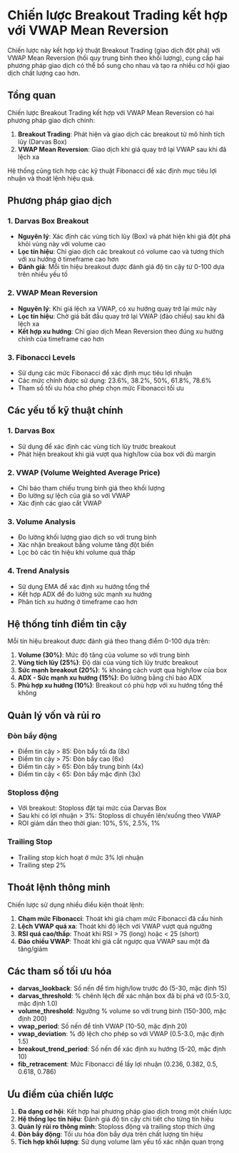 # Chiến lược Breakout Trading kết hợp với VWAP Mean Reversion

Chiến lược này kết hợp kỹ thuật Breakout Trading (giao dịch đột phá) với VWAP Mean Reversion (hồi quy trung bình theo khối lượng), cung cấp hai phương pháp giao dịch có thể bổ sung cho nhau và tạo ra nhiều cơ hội giao dịch chất lượng cao hơn.

## Tổng quan

Chiến lược Breakout Trading kết hợp với VWAP Mean Reversion có hai phương pháp giao dịch chính:

1. **Breakout Trading**: Phát hiện và giao dịch các breakout từ mô hình tích lũy (Darvas Box)
2. **VWAP Mean Reversion**: Giao dịch khi giá quay trở lại VWAP sau khi đã lệch xa

Hệ thống cũng tích hợp các kỹ thuật Fibonacci để xác định mục tiêu lợi nhuận và thoát lệnh hiệu quả.

## Phương pháp giao dịch

### 1. Darvas Box Breakout

- **Nguyên lý**: Xác định các vùng tích lũy (Box) và phát hiện khi giá đột phá khỏi vùng này với volume cao
- **Lọc tín hiệu**: Chỉ giao dịch các breakout có volume cao và tương thích với xu hướng ở timeframe cao hơn
- **Đánh giá**: Mỗi tín hiệu breakout được đánh giá độ tin cậy từ 0-100 dựa trên nhiều yếu tố

### 2. VWAP Mean Reversion

- **Nguyên lý**: Khi giá lệch xa VWAP, có xu hướng quay trở lại mức này
- **Lọc tín hiệu**: Chờ giá bắt đầu quay trở lại VWAP (đảo chiều) sau khi đã lệch xa
- **Kết hợp xu hướng**: Chỉ giao dịch Mean Reversion theo đúng xu hướng chính của timeframe cao hơn

### 3. Fibonacci Levels

- Sử dụng các mức Fibonacci để xác định mục tiêu lợi nhuận
- Các mức chính được sử dụng: 23.6%, 38.2%, 50%, 61.8%, 78.6%
- Tham số tối ưu hóa cho phép chọn mức Fibonacci tối ưu

## Các yếu tố kỹ thuật chính

### 1. Darvas Box
- Sử dụng để xác định các vùng tích lũy trước breakout
- Phát hiện breakout khi giá vượt qua high/low của box với đủ margin

### 2. VWAP (Volume Weighted Average Price)
- Chỉ báo tham chiếu trung bình giá theo khối lượng
- Đo lường sự lệch của giá so với VWAP
- Xác định các giao cắt VWAP

### 3. Volume Analysis
- Đo lường khối lượng giao dịch so với trung bình
- Xác nhận breakout bằng volume tăng đột biến
- Lọc bỏ các tín hiệu khi volume quá thấp

### 4. Trend Analysis
- Sử dụng EMA để xác định xu hướng tổng thể
- Kết hợp ADX để đo lường sức mạnh xu hướng
- Phân tích xu hướng ở timeframe cao hơn

## Hệ thống tính điểm tin cậy

Mỗi tín hiệu breakout được đánh giá theo thang điểm 0-100 dựa trên:

1. **Volume (30%)**: Mức độ tăng của volume so với trung bình
2. **Vùng tích lũy (25%)**: Độ dài của vùng tích lũy trước breakout
3. **Sức mạnh breakout (20%)**: % khoảng cách vượt qua high/low của box
4. **ADX - Sức mạnh xu hướng (15%)**: Đo lường bằng chỉ báo ADX
5. **Phù hợp xu hướng (10%)**: Breakout có phù hợp với xu hướng tổng thể không

## Quản lý vốn và rủi ro

### Đòn bẩy động
- Điểm tin cậy > 85: Đòn bẩy tối đa (8x)
- Điểm tin cậy > 75: Đòn bẩy cao (6x)
- Điểm tin cậy > 65: Đòn bẩy trung bình (4x)
- Điểm tin cậy < 65: Đòn bẩy mặc định (3x)

### Stoploss động
- Với breakout: Stoploss đặt tại mức của Darvas Box
- Sau khi có lợi nhuận > 3%: Stoploss di chuyển lên/xuống theo VWAP
- ROI giảm dần theo thời gian: 10%, 5%, 2.5%, 1%

### Trailing Stop
- Trailing stop kích hoạt ở mức 3% lợi nhuận
- Trailing step 2%

## Thoát lệnh thông minh

Chiến lược sử dụng nhiều điều kiện thoát lệnh:

1. **Chạm mức Fibonacci**: Thoát khi giá chạm mức Fibonacci đã cấu hình
2. **Lệch VWAP quá xa**: Thoát khi độ lệch với VWAP vượt quá ngưỡng
3. **RSI quá cao/thấp**: Thoát khi RSI > 75 (long) hoặc < 25 (short)
4. **Đảo chiều VWAP**: Thoát khi giá cắt ngược qua VWAP sau một đà tăng/giảm

## Các tham số tối ưu hóa

- **darvas_lookback**: Số nến để tìm high/low trước đó (5-30, mặc định 15)
- **darvas_threshold**: % chênh lệch để xác nhận box đã bị phá vỡ (0.5-3.0, mặc định 1.0)
- **volume_threshold**: Ngưỡng % volume so với trung bình (150-300, mặc định 200)
- **vwap_period**: Số nến để tính VWAP (10-50, mặc định 20)
- **vwap_deviation**: % độ lệch cho phép so với VWAP (0.5-3.0, mặc định 1.5)
- **breakout_trend_period**: Số nến để xác định xu hướng (5-20, mặc định 10)
- **fib_retracement**: Mức Fibonacci để lấy lợi nhuận (0.236, 0.382, 0.5, 0.618, 0.786)

## Ưu điểm của chiến lược

1. **Đa dạng cơ hội**: Kết hợp hai phương pháp giao dịch trong một chiến lược
2. **Hệ thống lọc tín hiệu**: Đánh giá độ tin cậy chi tiết cho từng tín hiệu
3. **Quản lý rủi ro thông minh**: Stoploss động và trailing stop thích ứng
4. **Đòn bẩy động**: Tối ưu hóa đòn bẩy dựa trên chất lượng tín hiệu
5. **Tích hợp khối lượng**: Sử dụng volume làm yếu tố xác nhận quan trọng
